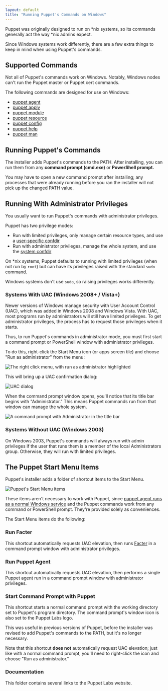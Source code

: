 ```yaml
---
layout: default
title: "Running Puppet's Commands on Windows"
---
```


[confdir]: ./dirs_confdir.html
[agent_service]: ./services_agent_windows.html
[facter]: /facter/latest
[puppet agent]: /references/3.7.latest/man/agent.html
[puppet apply]: /references/3.7.latest/man/apply.html
[puppet module]: /references/3.7.latest/man/module.html
[puppet resource]: /references/3.7.latest/man/resource.html
[puppet config]: /references/3.7.latest/man/config.html
[puppet help]: /references/3.7.latest/man/help.html
[puppet man]: /references/3.7.latest/man/man.html


Puppet was originally designed to run on \*nix systems, so its commands generally act the way \*nix admins expect.

Since Windows systems work differently, there are a few extra things to keep in mind when using Puppet's commands.

Supported Commands
-----

Not all of Puppet's commands work on Windows. Notably, Windows nodes can't run the Puppet master or Puppet cert commands.

The following commands are designed for use on Windows:

- [puppet agent][]
- [puppet apply][]
- [puppet module][]
- [puppet resource][]
- [puppet config][]
- [puppet help][]
- [puppet man][]

Running Puppet's Commands
-----

The installer adds Puppet's commands to the PATH. After installing, you can run them from any **command prompt (cmd.exe)** or **PowerShell prompt.**

You may have to open a new command prompt after installing; any processes that were already running before you ran the installer will not pick up the changed PATH value.

Running With Administrator Privileges
-----

You usually want to run Puppet's commands with administrator privileges.

Puppet has two privilege modes:

* Run with limited privileges, only manage certain resource types, and use a [user-specific confdir][confdir]
* Run with administrator privileges, manage the whole system, and use the [system confdir][confdir]

On \*nix systems, Puppet defaults to running with limited privileges (when not run by `root`) but can have its privileges raised with the standard `sudo` command.

Windows systems don't use `sudo`, so raising privileges works differently.

### Systems With UAC (Windows 2008+ / Vista+)

[uac]: ./images/uac.png
[rightclick]: ./images/run_as_admin.png
[admin_prompt]: ./images/windows_administrator_prompt.png

Newer versions of Windows manage security with User Account Control (UAC), which was added in Windows 2008 and Windows Vista. With UAC, most programs run by administrators will still have limited privileges. To get administrator privileges, the process has to request those privileges when it starts.

Thus, to run Puppet's commands in administrator mode, you must first start a command prompt or PowerShell window with administrator privileges.

To do this, right-click the Start Menu icon (or apps screen tile) and choose "Run as administrator" from the menu:

![The right click menu, with run as administrator highlighted][rightclick]

This will bring up a UAC confirmation dialog:

![UAC dialog][uac]

When the command prompt window opens, you'll notice that its title bar begins with "Administrator." This means Puppet commands run from that window can manage the whole system.

![A command prompt with Administrator in the title bar][admin_prompt]

### Systems Without UAC (Windows 2003)

On Windows 2003, Puppet's commands will always run with admin privileges if the user that runs them is a member of the local Administrators group. Otherwise, they will run with limited privileges.


The Puppet Start Menu Items
-----

[start_menu]: ./images/start_menu.png

Puppet's installer adds a folder of shortcut items to the Start Menu.

![Puppet's Start Menu items][start_menu]

These items aren't necessary to work with Puppet, since [puppet agent runs as a normal Windows service][agent_service] and the Puppet commands work from any command or PowerShell prompt. They're provided solely as conveniences.

The Start Menu items do the following:

### Run Facter

This shortcut automatically requests UAC elevation, then runs [Facter][] in a command prompt window with administrator privileges.

### Run Puppet Agent

This shortcut automatically requests UAC elevation, then performs a single Puppet agent run in a command prompt window with administrator privileges.

### Start Command Prompt with Puppet

This shortcut starts a normal command prompt with the working directory set to Puppet's program directory. The command prompt's window icon is also set to the Puppet Labs logo.

This was useful in previous versions of Puppet, before the installer was revised to add Puppet's commands to the PATH, but it's no longer necessary.

Note that this shortcut **does not** automatically request UAC elevation; just like with a normal command prompt, you'll need to right-click the icon and choose "Run as administrator."

### Documentation

This folder contains several links to the Puppet Labs website.
